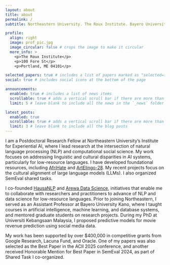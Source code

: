 ```yaml
---
layout: about
title: about
permalink: /
subtitle: Northeastern University. The Roux Institute. Bayero University Kano. MasaKhane. HausaNLP.

profile:
  align: right
  image: prof_pic.jpg
  image_circular: false # crops the image to make it circular
  more_info: >
    <p>The Roux Institute</p>
    <p>100 Fore St</p>
    <p>Portland, ME 04101</p>

selected_papers: true # includes a list of papers marked as "selected={true}"
social: true # includes social icons at the bottom of the page

announcements:
  enabled: true # includes a list of news items
  scrollable: true # adds a vertical scroll bar if there are more than 3 news items
  limit: 5 # leave blank to include all the news in the `_news` folder

latest_posts:
  enabled: true
  scrollable: true # adds a vertical scroll bar if there are more than 3 new posts items
  limit: 3 # leave blank to include all the blog posts
---
```


I am a Postdoctoral Research Fellow at Northeastern University’s Institute for Experiential AI, where I lead research at the intersection of natural language processing (NLP) and computational social science. My work focuses on addressing linguistic and cultural disparities in AI systems, particularly for low-resource languages. I have developed foundational resources, including [AfriHate](https://github.com/AfriHate/AfriHate) and [ArtElingo-28](https://www.artelingo.org/artelingo-28-emnlp24). My recent projects focus on the cultural alignment of large language models (LLMs). I also organized SemEval shared tasks.

I co-founded [HausaNLP](https://hausanlp.github.io) and [Arewa Data Science](https://arewadatascience.github.io), initiatives that enable me to collaborate with researchers and practitioners to advance of NLP and data science for low-resource languages. Prior to joining Northeastern, I served as an Assistant Professor at Bayero University Kano, where I taught courses in artificial intelligence, machine learning, and database systems, and mentored graduate students on research projects. During my PhD at Universiti Kebangsaan Malaysia, I proposed predictive models for movie revenue prediction using social media data.

My work has been supported by over $400,000 in competitive grants from Google Research, Lacuna Fund, and Oracle. One of my papers was also selected as the Best Paper in the ACII 2025 conference, and another received Honorable Mention for Best Paper in SemEval 2024, as part of Shared Task I co-organized.

